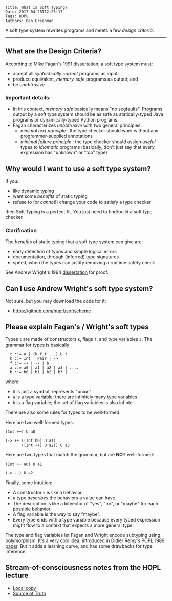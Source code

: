     Title: What is Soft Typing?
    Date: 2017-04-28T12:25:17
    Tags: HOPL
    Authors: Ben Greenman

<!-- more -->

A soft type system rewrites programs and meets a few _design criteria_.

- - -

## What are the Design Criteria?

According to Mike Fagan's 1991 [dissertation](https://github.com/nuprl/hopl-s2017/tree/master/soft-typing/papers),
 a soft type system must:

- accept all _syntactically correct_ programs as input;
- produce equivalent, _memory-safe_ programs as output; and
- be _unobtrusive_


### Important details:

- In this context, _memory safe_ basically means "no segfaults".
  Programs output by a soft type system should be as safe as statically-typed
  Java programs or dynamically-typed Python programs.
- Fagan characterizes _unobtrusive_ with two general principles:
  * _minimal text principle_ : the type checker should work without any programmer-supplied annotations
  * _minimal failure principle_ : the type checker should assign _useful_ types to _idiomatic_ programs
    (basically, don't just say that every expression has "unknown" or "top" type)


## Why would I want to use a soft type system?

If you:

- like dynamic typing
- want some _benefits_ of static typing
- refuse to (or _cannot_!) change your code to satisfy a type checker

then Soft Typing is a perfect fit.
You just need to find/build a soft type checker.

### Clarification

The _benefits_ of static typing that a soft type system can give are:

- early detection of typos and simple logical errors
- documentation, through (inferred) type signatures
- speed, when the types can justify removing a runtime safety check

See Andrew Wright's 1994 [dissertation](https://github.com/nuprl/hopl-s2017/tree/master/soft-typing/papers) for proof.


## Can I use Andrew Wright's soft type system?

Not sure, but you may download the code for it:

- <https://github.com/nuprl/softscheme>


## Please explain Fagan's / Wright's soft types

Types `t` are made of constructors `k`, flags `f`, and type variables `a`.
The grammar for types is basically:

```
  t ::= a | (k f t ...) U t
  k ::= Int | Pair | ->
  f ::= ++ | -- | b
  a ::= a0 | a1 | a2 | a3 | ....
  b ::= b0 | b1 | b2 | b3 | ....
```

where:

- `U` is just a symbol, represents "union"
- `a` is a type variable; there are infinitely many type variables
- `b` is a flag variable; the set of flag variables is also infinte

There are also some rules for types to be well-formed.

Here are two well-formed types:

```
(Int ++) U a0

(-> ++ ((Int b0) U a1)
       ((Int ++) U a2)) U a3
```

Here are two types that match the grammar, but are **NOT** well-formed:

```
(Int ++ a0) U a1

(-> --) U a2
```

Finally, some intuition:

- A constructor `k` is like a behavior,
- a type _describes_ the behaviors a value can have.
- The description is like a bitvector of "yes", "no", or "maybe" for each possible behavior.
- A flag variable is the way to say "maybe".
- Every type ends with a type variable because every typed expression might
  flow to a context that expects a more general type.

The type and flag variables let Fagan and Wright encode subtyping using
 polymorphism.
It's a very cool idea, introduced in Didier Remy's
 [POPL 1989 paper](https://github.com/nuprl/hopl-s2017/tree/master/soft-typing/papers).
But it adds a learning curve, and has some drawbacks for type inference.


## Stream-of-consciousness notes from the HOPL lecture

- [Local copy](/blog/static/soft-typing.pdf)
- [Source of Truth](https://github.com/nuprl/hopl-s2017/tree/master/soft-typing)
